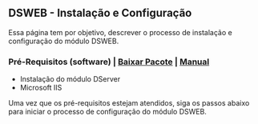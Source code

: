 ## DSWEB - Instalação e Configuração

Essa página tem por objetivo, descrever o processo de instalação e configuração do módulo DSWEB.

### Pré-Requisitos (software) | [Baixar Pacote](https://s3-sa-east-1.amazonaws.com/wtt-lite-image-0.5/pre-install.zip) | [Manual](https://wtt-tecnologia.github.io/alliance-install/dsweb)
- Instalação do módulo DServer
- Microsoft IIS

Uma vez que os pré-requisitos estejam atendidos, siga os passos abaixo para iniciar o processo de configuração do módulo DSWEB.

